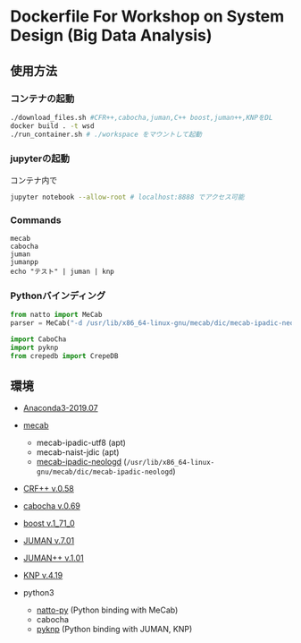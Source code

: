 # Dockerfile For Workshop on System Design (Big Data Analysis)

## 使用方法

### コンテナの起動

```bash
./download_files.sh #CFR++,cabocha,juman,C++ boost,juman++,KNPをDL
docker build . -t wsd
./run_container.sh # ./workspace をマウントして起動
```

### jupyterの起動

コンテナ内で

```bash
jupyter notebook --allow-root # localhost:8888 でアクセス可能
```

### Commands

```
mecab
cabocha
juman
jumanpp
echo "テスト" | juman | knp
```

### Pythonバインディング

```python
from natto import MeCab
parser = MeCab("-d /usr/lib/x86_64-linux-gnu/mecab/dic/mecab-ipadic-neologd")

import CaboCha
import pyknp
from crepedb import CrepeDB
```

## 環境

- [Anaconda3-2019.07](https://www.anaconda.com)
- [mecab](https://taku910.github.io/mecab/)
  - mecab-ipadic-utf8 (apt)
  - mecab-naist-jdic (apt)
  - [mecab-ipadic-neologd](https://github.com/neologd/mecab-ipadic-neologd) (`/usr/lib/x86_64-linux-gnu/mecab/dic/mecab-ipadic-neologd`)
- [CRF++ v.0.58](https://taku910.github.io/crfpp/)
- [cabocha v.0.69](https://taku910.github.io/cabocha/)
- [boost v.1_71_0](https://www.boost.org/)
- [JUMAN v.7.01](http://nlp.ist.i.kyoto-u.ac.jp/index.php?JUMAN)
- [JUMAN++ v.1.01](http://nlp.ist.i.kyoto-u.ac.jp/index.php?JUMAN++)
- [KNP v.4.19](http://nlp.ist.i.kyoto-u.ac.jp/index.php?KNP)

- python3
    - [natto-py](https://pypi.org/project/natto-py/) (Python binding with MeCab)
    - cabocha
    - [pyknp](http://nlp.ist.i.kyoto-u.ac.jp/index.php?PyKNP) (Python binding with JUMAN, KNP)